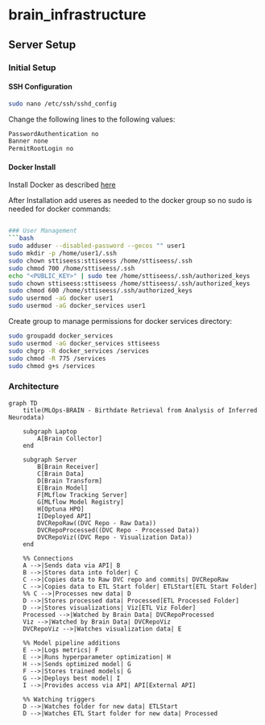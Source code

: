 # brain_infrastructure
## Server Setup
### Initial Setup
#### SSH Configuration
```bash
sudo nano /etc/ssh/sshd_config
```
Change the following lines to the following values:
```bash
PasswordAuthentication no
Banner none
PermitRootLogin no 
```
#### Docker Install
Install Docker as described [here](https://docs.docker.com/engine/install/ubuntu/)

After Installation add useres as needed to the docker group so no sudo is needed for docker commands:
```bash

### User Management
```bash
sudo adduser --disabled-password --gecos "" user1
sudo mkdir -p /home/user1/.ssh
sudo chown sttiseess:sttiseess /home/sttiseess/.ssh
sudo chmod 700 /home/sttiseess/.ssh
echo "<PUBLIC_KEY>" | sudo tee /home/sttiseess/.ssh/authorized_keys
sudo chown sttiseess:sttiseess /home/sttiseess/.ssh/authorized_keys
sudo chmod 600 /home/sttiseess/.ssh/authorized_keys
sudo usermod -aG docker user1
sudo usermod -aG docker_services user1
```
Create group to manage permissions for docker services directory:
```bash
sudo groupadd docker_services
sudo usermod -aG docker_services sttiseess
sudo chgrp -R docker_services /services
sudo chmod -R 775 /services
sudo chmod g+s /services
```

### Architecture
```mermaid
graph TD
    title(MLOps-BRAIN - Birthdate Retrieval from Analysis of Inferred Neurodata)

    subgraph Laptop
        A[Brain Collector]
    end

    subgraph Server
        B[Brain Receiver]
        C[Brain Data]
        D[Brain Transform]
        E[Brain Model]
        F[MLflow Tracking Server]
        G[MLflow Model Registry]
        H[Optuna HPO]
        I[Deployed API]
        DVCRepoRaw((DVC Repo - Raw Data))
        DVCRepoProcessed((DVC Repo - Processed Data))
        DVCRepoViz((DVC Repo - Visualization Data))
    end

    %% Connections
    A -->|Sends data via API| B
    B -->|Stores data into folder| C
    C -->|Copies data to Raw DVC repo and commits| DVCRepoRaw
    C -->|Copies data to ETL Start folder| ETLStart[ETL Start Folder]
    %% C -->|Processes new data| D
    D -->|Stores processed data| Processed[ETL Processed Folder]
    D -->|Stores visualizations| Viz[ETL Viz Folder]
    Processed -->|Watched by Brain Data| DVCRepoProcessed
    Viz -->|Watched by Brain Data| DVCRepoViz
    DVCRepoViz -->|Watches visualization data| E

    %% Model pipeline additions
    E -->|Logs metrics| F
    E -->|Runs hyperparameter optimization| H
    H -->|Sends optimized model| G
    F -->|Stores trained models| G
    G -->|Deploys best model| I
    I -->|Provides access via API| API[External API]

    %% Watching triggers
    D -->|Watches folder for new data| ETLStart
    D -->|Watches ETL Start folder for new data| Processed

```